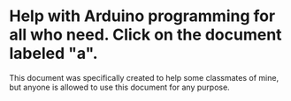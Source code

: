 Help with Arduino programming for all who need. Click on the document labeled "a".
=
This document was specifically created to help some classmates of mine, but anyone is allowed to use this document for any purpose.
